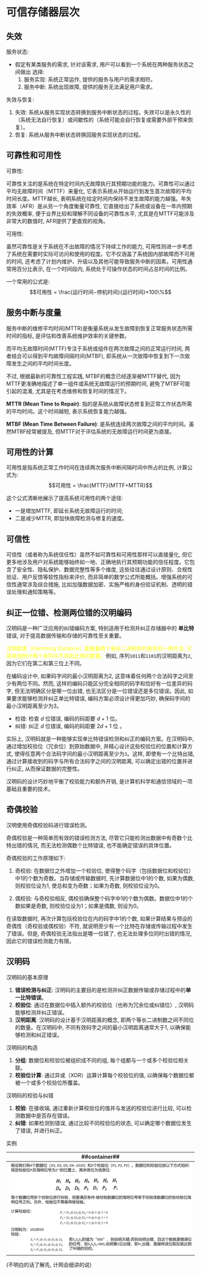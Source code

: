 # 可信存储器层次
## 失效
服务状态:
- 假定有某类服务的需求, 针对该需求, 用户可以看到一个系统在两种服务状态之间做出
选择:
    1. 服务实现: 系统正常运作, 提供的服务与用户的需求相符。
    2. 服务中断: 系统出现故障, 提供的服务无法满足用户需求。


失效与恢复:
1. 失效: 系统从服务实现状态转换到服务中断状态的过程。失效可以是永久性的（系统无法自行恢复）或间歇性的（系统可能会自行恢复或需要外部干预来恢复）。
2. 恢复: 系统从服务中断状态转换回服务实现状态的过程。

## 可靠性和可用性

可靠性:

可靠性关注的是系统在特定时间内无故障执行其预期功能的能力。可靠性可以通过平均无故障时间（MTTF）来量化, 它表示系统从开始运行到发生首次故障的平均时间长度。MTTF越长, 表明系统在给定时间内保持不发生故障的能力越强。年失效率（AFR）是从另一个角度衡量可靠性, 它直接给出了系统或设备在一年内预期的失效概率, 便于业界比较和理解不同设备的可靠性水平, 尤其是在MTTF可能涉及非常大的数值时, AFR提供了更直观的视角。

可用性:

虽然可靠性是关于系统在不出故障的情况下持续工作的能力, 可用性则进一步考虑了系统在需要时实际可访问和使用的程度。它不仅涵盖了系统因内部故障而不可用的时间, 还考虑了计划内维护、升级以及其他可能导致服务中断的因素。可用性通常用百分比表示, 在一个时间段内, 系统处于可操作状态的时间占总时间的比例。

一个常用的公式是: $$可用性 = \frac{运行时间−停机时间}{运行时间}×100\%$$

## 服务中断与度量
服务中断的维修平均时间(MTTR)是衡量系统从发生故障到恢复正常服务状态所需时间的指标, 是评估和改善系统维护效率的关键参数。

而平均无故障时间(MTTF)专注于系统或组件在两次故障之间的正常运行时间, 两者结合可以得到平均故障间隔时间(MTBF), 即系统从一次故障中恢复到下一次故障发生之间的平均时间长度。

不过, 根据最新的可靠性工程实践, MTBF的概念已经逐渐被MTTF替代, 因为MTTF更准确地描述了单一组件或系统无故障运行的预期时间, 避免了MTBF可能引起的混淆, 尤其是在考虑维修和恢复时间的情况下。

**MTTR (Mean Time to Repair)**: 指的是系统从故障状态修复到正常工作状态所需的平均时间。这个时间越短, 表示系统恢复能力越强。

**MTBF (Mean Time Between Failure)**: 是系统连续两次故障之间的平均时间。虽然MTBF经常被提及, 但MTTF对于评估系统的无故障运行时间更为直接。

## 可用性的计算
可用性是指系统正常工作时间在连续两次服务中断间隔时间中所占的比例, 计算公式为: $$可用性 = \frac{MTTF}{MTTF+MTTR}$$

这个公式清晰地展示了提高系统可用性的两个途径:
- 一是增加MTTF, 即延长系统无故障运行的时间;
- 二是减少MTTR, 即加快故障检测与修复的速度。

## 可信性

可信性（或者称为系统信任性）虽然不如可靠性和可用性那样可以直接量化, 但它更多地涉及用户对系统能够始终如一地、正确地执行其预期功能的信任程度。它包含了安全性、隐私保护、数据完整性等多个维度, 这些往往通过设计原则、合规性验证、用户反馈等软性指标来评价, 而非简单的数学公式所能概括。增强系统的可信性通常涉及综合措施, 比如加强数据加密、实施严格的身份验证机制、透明的错误处理和通知策略等。

## 纠正一位错、检测两位错的汉明编码
汉明码是一种广泛应用的纠错编码方案, 特别适用于检测并纠正存储器中的 **单比特** 错误, 对于提高数据传输和存储的可靠性至关重要。

<span style="color:yellow">汉明距离（Hamming Distance）是衡量两个等长二进制序列差异的一种方法, 它简单地统计两个序列中不同的比特的数量。</span>例如, 序列`1011`和`1101`的汉明距离为`2`, 因为它们在第二和第三位上不同。

在编码设计中, 如果码字间的最小汉明距离为2, 这意味着任何两个合法码字之间至少有两位不同。然而, 这样的编码只能区分完全相同的码字和恰好有一位差异的码字, 但无法明确区分是哪一位出错, 也无法区分是一位错误还是多位错误。因此, 如果要求能够检测并纠正单比特错误, 编码方案必须设计得更加巧妙, 确保码字间的最小汉明距离至少为3。

- 检错: 检查 $d$ 位错误, 编码的码距要 $d+1$ 位。
- 纠错: 纠正 $d$ 位错误, 编码的码距要 $2d+1$ 位 。

实际上, 汉明码就是一种能够实现单比特错误检测和纠正的编码方案。在汉明码中, 通过增加校验位（冗余位）到原始数据中, 并精心设计这些校验位的位置和计算方式, 使得任意两个合法码字间的最小汉明距离至少为`3`。这样, 即使有一个比特出错, 通过计算接收到的码字与所有合法码字之间的汉明距离, 可以确定出错的位置并进行纠正, 从而保证数据的完整性。

汉明码的设计巧妙地平衡了校验能力和额外开销, 是计算机科学和通信领域的一项基础且重要的技术。

## 奇偶校验
汉明使用奇偶校验码进行错误检测。

奇偶校验是一种简单而有效的错误检测方法, 尽管它只能检测出数据中有奇数个比特出错的情况, 而无法检测偶数个比特错误, 也不能确定错误的具体位置。

奇偶校验的工作原理如下:

1. 奇校验: 在数据位之外增加一个校验位, 使得整个码字（包括数据位和校验位）中1的个数为奇数。当存储或传输数据时, 先计算数据位中1的个数, 如果为偶数, 则校验位设为1, 使总和变为奇数；如果为奇数, 则校验位设为0。

2. 偶校验: 与奇校验相反, 偶校验确保整个码字中1的个数为偶数。数据位中1的个数如果是奇数, 则校验位设为1；如果是偶数, 则设为0。

在读取数据时, 再次计算包括校验位在内的码字中1的个数, 如果计算结果与预设的奇偶性（奇校验或偶校验）不符, 就说明至少有一个比特在存储或传输过程中发生了错误。但是, 奇偶校验无法指出是哪一位错了, 也无法处理多位同时出错的情况, 因此它的错误检测能力有限。

## 汉明码
汉明码的基本原理
1. **错误检测与纠正**: 汉明码的主要目的是检测并纠正数据传输或存储过程中的**单一比特错误**。
2. **校验位**: 通过在数据位中插入额外的校验位（也称为冗余位或纠错位）, 汉明码能够检测并纠正错误。
3. **汉明距离**: 汉明码的设计基于汉明距离的概念, 即两个等长二进制数之间不同位的数量。在汉明码中, 不同有效码字之间的最小汉明距离通常大于1, 以确保能够检测和纠正错误。

汉明码的构造
1. **分组**: 数据位和校验位被组织成不同的组, 每个组都与一个或多个校验位相关联。
2. **校验位计算**: 通过异或（XOR）运算计算每个校验位的值, 以确保每个数据位都被一个或多个校验位所覆盖。

汉明码的校验与纠错
1. **校验**: 在接收端, 通过重新计算校验位的值并与发送的校验位进行比较, 可以检测数据中是否存在错误。
2. **纠错**: 如果检测到错误, 通过比较不同校验位的状态, 可以确定哪个数据位发生了错误, 并进行纠正。

实例

| ##container## |
|:--:|
|![Clip_2024-08-01_23-05-21.png ##w700##](./Clip_2024-08-01_23-05-21.png)|

(不明白的话了解先, 计网会细讲的说)